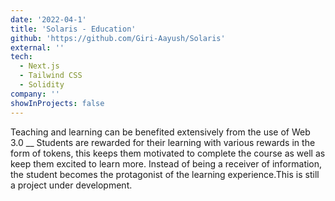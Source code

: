 ```yaml
---
date: '2022-04-1'
title: 'Solaris - Education'
github: 'https://github.com/Giri-Aayush/Solaris'
external: ''
tech:
  - Next.js
  - Tailwind CSS
  - Solidity
company: ''
showInProjects: false
---
```


Teaching and learning can be benefited extensively from the use of Web 3.0 __ Students are rewarded for their learning with various rewards in the form of tokens, this keeps them motivated to complete the course as well as keep them excited to learn more. Instead of being a receiver of information, the student becomes the protagonist of the learning experience.This is still a project under development.

